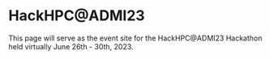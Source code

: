 # HackHPC@ADMI23
This page will serve as the event site for the HackHPC@ADMI23 Hackathon held virtually June 26th - 30th, 2023.
